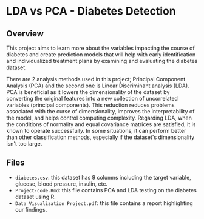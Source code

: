 # LDA vs PCA - Diabetes Detection

## Overview
This project aims to learn more about the variables impacting the course of diabetes and create prediction models that will help with early identification and individualized treatment plans by examining and evaluating the diabetes dataset.

There are 2 analysis methods used in this project; Principal Component Analysis (PCA) and the second one is Linear Discriminant analysis (LDA). 
PCA is beneficial as it lowers the dimensionality of the dataset by converting the original features into a new collection of uncorrelated variables (principal components). This reduction reduces problems associated with the curse of dimensionality, improves the interpretability of the model, and helps control computing complexity. 
Regarding LDA, when the conditions of normality and equal covariance matrices are satisfied, it is known to operate successfully. In some situations, it can perform better than other classification methods, especially if the dataset's dimensionality isn't too large. 

## Files
- `diabetes.csv`: this dataset has 9 columns including the target variable, glucose, blood pressure, insulin, etc.
- `Project-code.Rmd`: this file contains PCA and LDA testing on the diabetes dataset using R.
- `Data Visualization Project.pdf`: this file contains a report highlighting our findings. 

